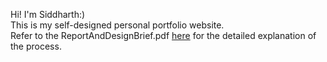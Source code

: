 Hi! I'm Siddharth:)\
This is my self-designed personal portfolio website.\
Refer to the ReportAndDesignBrief.pdf [here](https://github.com/SidG2003/siddharthgupta/tree/main/Report%20and%20Design%20Brief) for the detailed explanation of the process.
